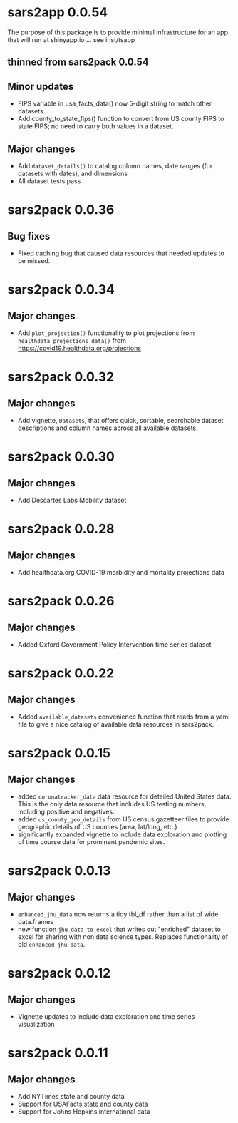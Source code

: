 # sars2app 0.0.54

The purpose of this package is to provide minimal infrastructure
for an app that will run at shinyapp.io ... see inst/tsapp

## thinned from sars2pack 0.0.54

## Minor updates

- FIPS variable in usa_facts_data() now 5-digit 
  string to match other datasets.
- Add county_to_state_fips() function to convert
  from US county FIPS to state FIPS; no need to 
  carry both values in a dataset.

## Major changes

- Add `dataset_details()` to catalog column names, date 
  ranges (for datasets with dates), and dimensions
- All dataset tests pass


# sars2pack 0.0.36

## Bug fixes

- Fixed caching bug that caused data resources that
  needed updates to be missed. 

# sars2pack 0.0.34

## Major changes

- Add `plot_projection()` functionality to plot projections from 
  `healthdata_projections_data()` from
  https://covid19.healthdata.org/projections

# sars2pack 0.0.32

## Major changes

- Add vignette, `Datasets`, that offers quick, sortable,
  searchable dataset descriptions and column names across
  all available datasets. 


# sars2pack 0.0.30

## Major changes

- Add Descartes Labs Mobility dataset


# sars2pack 0.0.28

## Major changes

- Add healthdata.org COVID-19 morbidity and mortality
  projections data


# sars2pack 0.0.26

## Major changes

- Added Oxford Government Policy Intervention
  time series dataset


# sars2pack 0.0.22

## Major changes

- Added `available_datasets` convenience function
  that reads from a yaml file to give a nice catalog
  of available data resources in sars2pack.


# sars2pack 0.0.15

## Major changes

- added `coronatracker_data` data resource for detailed United States
  data. This is the only data resource that includes US testing
  numbers, including positive and negatives.
- added `us_county_geo_details` from US census gazetteer files to
  provide geographic details of US counties (area, lat/long, etc.)
- significantly expanded vignette to include data exploration and
  plotting of time course data for prominent pandemic sites.


# sars2pack 0.0.13

## Major changes

- `enhanced_jhu_data` now returns a tidy tbl_df
  rather than a list of wide data.frames
- new function `jhu_data_to_excel` that writes out
  "enriched" dataset to excel for sharing with non data
  science types. Replaces functionality of old 
  `enhanced_jhu_data`.

# sars2pack 0.0.12

## Major changes

- Vignette updates to include data exploration
  and time series visualization

# sars2pack 0.0.11

## Major changes

- Add NYTimes state and county data
- Support for USAFacts state and county data
- Support for Johns Hopkins international data



